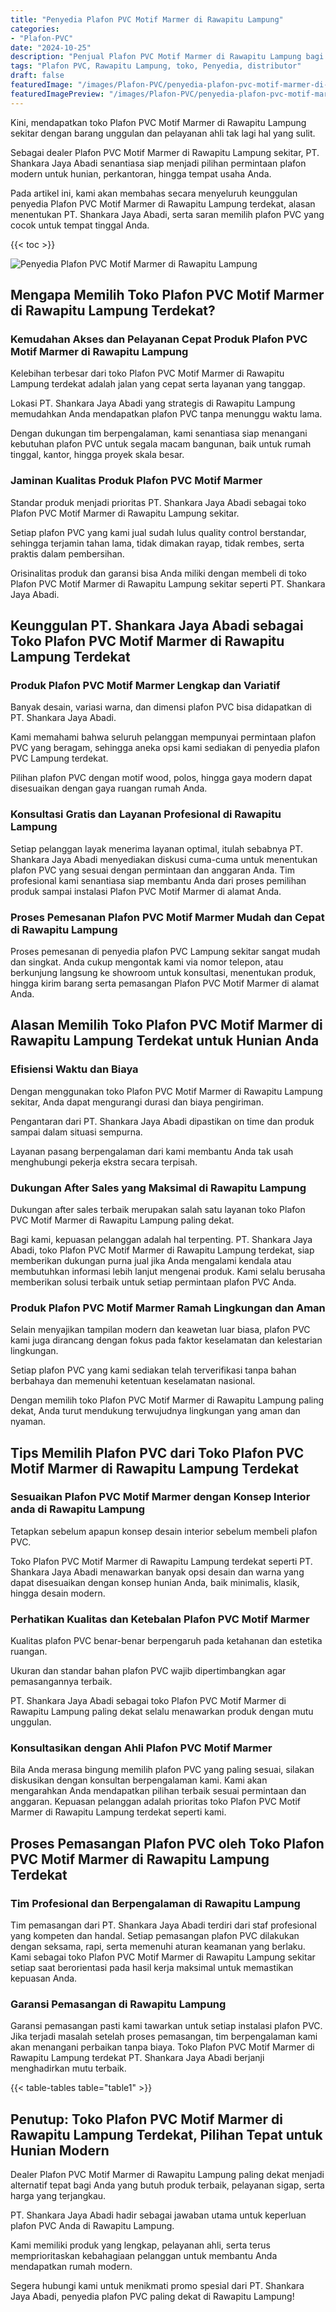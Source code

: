 ```yaml
---
title: "Penyedia Plafon PVC Motif Marmer di Rawapitu Lampung"
categories:
- "Plafon-PVC"
date: "2024-10-25"
description: "Penjual Plafon PVC Motif Marmer di Rawapitu Lampung bagi hunian, kantor, serta ritel. Material berkualitas, beragam motif, pilihan warna elegan, dengan layanan penempatan oleh tim ahli serta kepastian resmi!|Servis penyediaan Plafon PVC Motif Marmer di Rawapitu Lampung untuk kebutuhan tempat tinggal, office, atau ritel, dengan plafon unggulan dan instalasi oleh tenaga ahli ahli serta kepastian resmi.|Pilihan Plafon PVC Motif Marmer di Rawapitu Lampung yang terbukti untuk rumah, office, serta gerai, dengan material unggulan dan pemasangan dikerjakan oleh tenaga ahli berpengalaman serta garansi resmi.|Penjualan Plafon PVC Motif Marmer di Rawapitu Lampung untuk rumah, perkantoran, dan ritel, dengan plafon terbaik dan pemasangan oleh tenaga ahli ahli, disertai dengan kepastian resmi.}"
tags: "Plafon PVC, Rawapitu Lampung, toko, Penyedia, distributor"
draft: false
featuredImage: "/images/Plafon-PVC/penyedia-plafon-pvc-motif-marmer-di-rawapitu-lampung.png"
featuredImagePreview: "/images/Plafon-PVC/penyedia-plafon-pvc-motif-marmer-di-rawapitu-lampung.png"
---
```


Kini, mendapatkan toko Plafon PVC Motif Marmer di Rawapitu Lampung sekitar dengan barang unggulan dan pelayanan ahli tak lagi hal yang sulit.

Sebagai dealer Plafon PVC Motif Marmer di Rawapitu Lampung sekitar, PT. Shankara Jaya Abadi senantiasa siap menjadi pilihan permintaan plafon modern untuk hunian, perkantoran, hingga tempat usaha Anda.

Pada artikel ini, kami akan membahas secara menyeluruh keunggulan penyedia Plafon PVC Motif Marmer di Rawapitu Lampung terdekat, alasan menentukan PT. Shankara Jaya Abadi, serta saran memilih plafon PVC yang cocok untuk tempat tinggal Anda.

{{< toc >}}

![Penyedia Plafon PVC Motif Marmer di Rawapitu Lampung](/images/Plafon-PVC/Penyedia-Plafon-PVC-Motif-Marmer-di-Rawapitu-Lampung.png)

## Mengapa Memilih Toko Plafon PVC Motif Marmer di Rawapitu Lampung Terdekat?

### Kemudahan Akses dan Pelayanan Cepat Produk Plafon PVC Motif Marmer di Rawapitu Lampung

Kelebihan terbesar dari toko Plafon PVC Motif Marmer di Rawapitu Lampung terdekat adalah jalan yang cepat serta layanan yang tanggap.

Lokasi PT. Shankara Jaya Abadi yang strategis di Rawapitu Lampung memudahkan Anda mendapatkan plafon PVC tanpa menunggu waktu lama.

Dengan dukungan tim berpengalaman, kami senantiasa siap menangani kebutuhan plafon PVC untuk segala macam bangunan, baik untuk rumah tinggal, kantor, hingga proyek skala besar.

### Jaminan Kualitas Produk Plafon PVC Motif Marmer

Standar produk menjadi prioritas PT. Shankara Jaya Abadi sebagai toko Plafon PVC Motif Marmer di Rawapitu Lampung sekitar.

Setiap plafon PVC yang kami jual sudah lulus quality control berstandar, sehingga terjamin tahan lama, tidak dimakan rayap, tidak rembes, serta praktis dalam pembersihan.

Orisinalitas produk dan garansi bisa Anda miliki dengan membeli di toko Plafon PVC Motif Marmer di Rawapitu Lampung sekitar seperti PT. Shankara Jaya Abadi.

## Keunggulan PT. Shankara Jaya Abadi sebagai Toko Plafon PVC Motif Marmer di Rawapitu Lampung Terdekat

### Produk Plafon PVC Motif Marmer Lengkap dan Variatif

Banyak desain, variasi warna, dan dimensi plafon PVC bisa didapatkan di PT. Shankara Jaya Abadi.

Kami memahami bahwa seluruh pelanggan mempunyai permintaan plafon PVC yang beragam, sehingga aneka opsi kami sediakan di penyedia plafon PVC Lampung terdekat.

Pilihan plafon PVC dengan motif wood, polos, hingga gaya modern dapat disesuaikan dengan gaya ruangan rumah Anda.

### Konsultasi Gratis dan Layanan Profesional di Rawapitu Lampung

Setiap pelanggan layak menerima layanan optimal, itulah sebabnya PT. Shankara Jaya Abadi menyediakan diskusi cuma-cuma untuk menentukan plafon PVC yang sesuai dengan permintaan dan anggaran Anda. Tim profesional kami senantiasa siap membantu Anda dari proses pemilihan produk sampai instalasi Plafon PVC Motif Marmer di alamat Anda.

### Proses Pemesanan Plafon PVC Motif Marmer Mudah dan Cepat di Rawapitu Lampung

Proses pemesanan di penyedia plafon PVC Lampung sekitar sangat mudah dan singkat. Anda cukup mengontak kami via nomor telepon, atau berkunjung langsung ke showroom untuk konsultasi, menentukan produk, hingga kirim barang serta pemasangan Plafon PVC Motif Marmer di alamat Anda.

## Alasan Memilih Toko Plafon PVC Motif Marmer di Rawapitu Lampung Terdekat untuk Hunian Anda

### Efisiensi Waktu dan Biaya

Dengan menggunakan toko Plafon PVC Motif Marmer di Rawapitu Lampung sekitar, Anda dapat mengurangi durasi dan biaya pengiriman.

Pengantaran dari PT. Shankara Jaya Abadi dipastikan on time dan produk sampai dalam situasi sempurna.

Layanan pasang berpengalaman dari kami membantu Anda tak usah menghubungi pekerja ekstra secara terpisah.

### Dukungan After Sales yang Maksimal di Rawapitu Lampung

Dukungan after sales terbaik merupakan salah satu layanan toko Plafon PVC Motif Marmer di Rawapitu Lampung paling dekat.

Bagi kami, kepuasan pelanggan adalah hal terpenting. PT. Shankara Jaya Abadi, toko Plafon PVC Motif Marmer di Rawapitu Lampung terdekat, siap memberikan dukungan purna jual jika Anda mengalami kendala atau membutuhkan informasi lebih lanjut mengenai produk. Kami selalu berusaha memberikan solusi terbaik untuk setiap permintaan plafon PVC Anda.

### Produk Plafon PVC Motif Marmer Ramah Lingkungan dan Aman

Selain menyajikan tampilan modern dan keawetan luar biasa, plafon PVC kami juga dirancang dengan fokus pada faktor keselamatan dan kelestarian lingkungan.

Setiap plafon PVC yang kami sediakan telah terverifikasi tanpa bahan berbahaya dan memenuhi ketentuan keselamatan nasional.

Dengan memilih toko Plafon PVC Motif Marmer di Rawapitu Lampung paling dekat, Anda turut mendukung terwujudnya lingkungan yang aman dan nyaman.

## Tips Memilih Plafon PVC dari Toko Plafon PVC Motif Marmer di Rawapitu Lampung Terdekat

### Sesuaikan Plafon PVC Motif Marmer dengan Konsep Interior anda di Rawapitu Lampung

Tetapkan sebelum apapun konsep desain interior sebelum membeli plafon PVC.

Toko Plafon PVC Motif Marmer di Rawapitu Lampung terdekat seperti PT. Shankara Jaya Abadi menawarkan banyak opsi desain dan warna yang dapat disesuaikan dengan konsep hunian Anda, baik minimalis, klasik, hingga desain modern.

### Perhatikan Kualitas dan Ketebalan Plafon PVC Motif Marmer

Kualitas plafon PVC benar-benar berpengaruh pada ketahanan dan estetika ruangan.

Ukuran dan standar bahan plafon PVC wajib dipertimbangkan agar pemasangannya terbaik.

PT. Shankara Jaya Abadi sebagai toko Plafon PVC Motif Marmer di Rawapitu Lampung paling dekat selalu menawarkan produk dengan mutu unggulan.

### Konsultasikan dengan Ahli Plafon PVC Motif Marmer

Bila Anda merasa bingung memilih plafon PVC yang paling sesuai, silakan diskusikan dengan konsultan berpengalaman kami. Kami akan mengarahkan Anda mendapatkan pilihan terbaik sesuai permintaan dan anggaran. Kepuasan pelanggan adalah prioritas toko Plafon PVC Motif Marmer di Rawapitu Lampung terdekat seperti kami.

## Proses Pemasangan Plafon PVC oleh Toko Plafon PVC Motif Marmer di Rawapitu Lampung Terdekat

### Tim Profesional dan Berpengalaman di Rawapitu Lampung

Tim pemasangan dari PT. Shankara Jaya Abadi terdiri dari staf profesional yang kompeten dan handal. Setiap pemasangan plafon PVC dilakukan dengan seksama, rapi, serta memenuhi aturan keamanan yang berlaku. Kami sebagai toko Plafon PVC Motif Marmer di Rawapitu Lampung sekitar setiap saat berorientasi pada hasil kerja maksimal untuk memastikan kepuasan Anda.

### Garansi Pemasangan di Rawapitu Lampung

Garansi pemasangan pasti kami tawarkan untuk setiap instalasi plafon PVC. Jika terjadi masalah setelah proses pemasangan, tim berpengalaman kami akan menangani perbaikan tanpa biaya. Toko Plafon PVC Motif Marmer di Rawapitu Lampung terdekat PT. Shankara Jaya Abadi berjanji menghadirkan mutu terbaik.

{{< table-tables table="table1" >}}

## Penutup: Toko Plafon PVC Motif Marmer di Rawapitu Lampung Terdekat, Pilihan Tepat untuk Hunian Modern

Dealer Plafon PVC Motif Marmer di Rawapitu Lampung paling dekat menjadi alternatif tepat bagi Anda yang butuh produk terbaik, pelayanan sigap, serta harga yang terjangkau.

PT. Shankara Jaya Abadi hadir sebagai jawaban utama untuk keperluan plafon PVC Anda di Rawapitu Lampung.

Kami memiliki produk yang lengkap, pelayanan ahli, serta terus memprioritaskan kebahagiaan pelanggan untuk membantu Anda mendapatkan rumah modern.

Segera hubungi kami untuk menikmati promo spesial dari PT. Shankara Jaya Abadi, penyedia plafon PVC paling dekat di Rawapitu Lampung!
